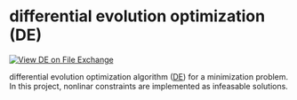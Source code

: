 # differential evolution optimization (DE)

[![View DE on File Exchange](https://www.mathworks.com/matlabcentral/images/matlab-file-exchange.svg)](https://se.mathworks.com/matlabcentral/fileexchange/70022-pso)


differential evolution optimization algorithm ([DE](https://en.wikipedia.org/wiki/Differential_evolution)) for a minimization problem. In this project, nonlinar constraints are implemented as infeasable solutions.
